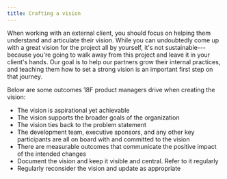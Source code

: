```yaml
---
title: Crafting a vision
---
```


When working with an external client, you should focus on helping them understand and articulate their vision. While you can undoubtedly come up with a great vision for the project all by yourself, it's not sustainable---because you're going to walk away from this project and leave it in your client's hands. Our goal is to help our partners grow their internal practices, and teaching them how to set a strong vision is an important first step on that journey.

Below are some outcomes 18F product managers drive when creating the vision:

- The vision is aspirational yet achievable
- The vision supports the broader goals of the organization
- The vision ties back to the problem statement
- The development team, executive sponsors, and any other key participants are all on board with and committed to the vision
- There are measurable outcomes that communicate the positive impact of the intended changes
- Document the vision and keep it visible and central. Refer to it regularly
- Regularly reconsider the vision and update as appropriate
